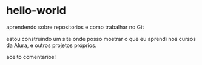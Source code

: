 # hello-world

aprendendo sobre repositorios e como trabalhar no Git


estou construindo um site onde posso mostrar o que eu aprendi nos cursos da Alura, e outros projetos próprios. 


aceito comentarios! 
